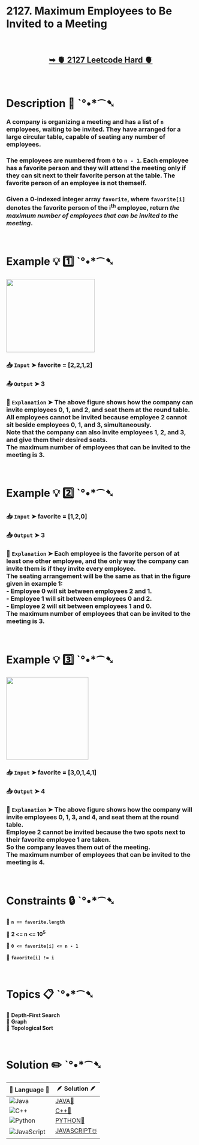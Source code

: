 # 2127. Maximum Employees to Be Invited to a Meeting

</br>

<h2 align="center"> 

<a href="https://leetcode.com/problems/maximum-employees-to-be-invited-to-a-meeting/description/?envType=daily-question&envId=2025-01-26"><strong>➥ 🫀 2127 Leetcode Hard 🫀 </strong></a>
</h2>

</br>

# Description 📜 ˋ°•*⁀➷

### A company is organizing a meeting and has a list of `n` employees, waiting to be invited. They have arranged for a large circular table, capable of seating any number of employees.

### The employees are numbered from `0` to `n - 1`. Each employee has a favorite person and they will attend the meeting only if they can sit next to their favorite person at the table. The favorite person of an employee is not themself.

### Given a 0-indexed integer array `favorite`, where `favorite[i]` denotes the favorite person of the i<sup>th</sup> employee, return *the maximum number of employees that can be invited to the meeting*.

</br>

# Example 💡 1️⃣ ˋ°•*⁀➷

<img src="https://github.com/user-attachments/assets/f39e5bd6-57d6-42cd-8d8e-d652a3df7052" width="236px" height="195px"/>

  ### 📥 `Input`  ➤ favorite = [2,2,1,2]

  ### 📤 `Output`  ➤ 3

  ### 🔦 `Explanation`  ➤ The above figure shows how the company can invite employees 0, 1, and 2, and seat them at the round table.</br> All employees cannot be invited because employee 2 cannot sit beside employees 0, 1, and 3, simultaneously.</br> Note that the company can also invite employees 1, 2, and 3, and give them their desired seats.</br> The maximum number of employees that can be invited to the meeting is 3.

</br>

# Example 💡 2️⃣ ˋ°•*⁀➷

  ### 📥 `Input` ➤ favorite = [1,2,0]

  ### 📤 `Output`  ➤ 3

  ### 🔦 `Explanation` ➤ Each employee is the favorite person of at least one other employee, and the only way the company can invite them is if they invite every employee.</br> The seating arrangement will be the same as that in the figure given in example 1:</br> - Employee 0 will sit between employees 2 and 1.</br> - Employee 1 will sit between employees 0 and 2.</br> - Employee 2 will sit between employees 1 and 0.</br> The maximum number of employees that can be invited to the meeting is 3.

</br>

# Example 💡 3️⃣ ˋ°•*⁀➷

<img src="https://github.com/user-attachments/assets/a36afd73-6ab7-4dbf-8b02-a4fb829862ff" width="219px" height="220px"/>

  ### 📥 `Input` ➤ favorite = [3,0,1,4,1]

  ### 📤 `Output`  ➤ 4

  ### 🔦 `Explanation`  ➤ The above figure shows how the company will invite employees 0, 1, 3, and 4, and seat them at the round table.</br> Employee 2 cannot be invited because the two spots next to their favorite employee 1 are taken.</br> So the company leaves them out of the meeting.</br> The maximum number of employees that can be invited to the meeting is 4.

</br>

# Constraints 🔒 ˋ°•*⁀➷

🔹 **`n == favorite.length`** </br>

🔹 **2 <= n <= 10<sup>5</sup>** </br>

🔹 **`0 <= favorite[i] <= n - 1`** </br>

🔹 **`favorite[i] != i`** </br>

</br>

# Topics 📋 ˋ°•*⁀➷

🔸 **Depth-First Search**  </br>
🔸 **Graph**  </br>
🔸 **Topological Sort**  </br>

</br>

# Solution ✏️ ˋ°•*⁀➷

| 📒 Language 📒  | 🪶 Solution 🪶 |
| ------------- | ------------- |
|  ![Java](https://img.shields.io/badge/java-%23ED8B00.svg?style=for-the-badge&logo=openjdk&logoColor=white)  | [JAVA🍁](https://github.com/Prakhar-002/LEETCODE/blob/main/%F0%9F%8D%84%20Daily%20Challenge%202025%20%F0%9F%8D%B3/%F0%9F%94%AC%20Examine%20Thoroughly%20%F0%9F%A7%AC/01%20Jan%20%F0%9F%AA%BC/26%20-%2001%20-%202025%20---%202127.%20Maximum%20Employees%20to%20Be%20Invited%20to%20a%20Meeting%20%E2%98%83%EF%B8%8F%20%F0%9F%8D%81%20%F0%9F%8D%B0%20%F0%9F%8E%B2/%F0%9F%8D%81JAVA%20-%202127.%20Maximum%20Employees%20to%20Be%20Invited%20to%20a%20Meeting.java) |
|  ![C++](https://img.shields.io/badge/c++-%2300599C.svg?style=for-the-badge&logo=c%2B%2B&logoColor=white)  | [C++🎲](https://github.com/Prakhar-002/LEETCODE/blob/main/%F0%9F%8D%84%20Daily%20Challenge%202025%20%F0%9F%8D%B3/%F0%9F%94%AC%20Examine%20Thoroughly%20%F0%9F%A7%AC/01%20Jan%20%F0%9F%AA%BC/26%20-%2001%20-%202025%20---%202127.%20Maximum%20Employees%20to%20Be%20Invited%20to%20a%20Meeting%20%E2%98%83%EF%B8%8F%20%F0%9F%8D%81%20%F0%9F%8D%B0%20%F0%9F%8E%B2/%F0%9F%8E%B2CPP%20-%202127.%20Maximum%20Employees%20to%20Be%20Invited%20to%20a%20Meeting.cpp)  |
|  ![Python](https://img.shields.io/badge/python-3670A0?style=for-the-badge&logo=python&logoColor=ffdd54)    | [PYTHON🍰](https://github.com/Prakhar-002/LEETCODE/blob/main/%F0%9F%8D%84%20Daily%20Challenge%202025%20%F0%9F%8D%B3/%F0%9F%94%AC%20Examine%20Thoroughly%20%F0%9F%A7%AC/01%20Jan%20%F0%9F%AA%BC/26%20-%2001%20-%202025%20---%202127.%20Maximum%20Employees%20to%20Be%20Invited%20to%20a%20Meeting%20%E2%98%83%EF%B8%8F%20%F0%9F%8D%81%20%F0%9F%8D%B0%20%F0%9F%8E%B2/%F0%9F%8D%B0PYTHON%20-%202127.%20Maximum%20Employees%20to%20Be%20Invited%20to%20a%20Meeting.py) |
| ![JavaScript](https://img.shields.io/badge/javascript-%23323330.svg?style=for-the-badge&logo=javascript&logoColor=%23F7DF1E)   | [JAVASCRIPT☃️](https://github.com/Prakhar-002/LEETCODE/blob/main/%F0%9F%8D%84%20Daily%20Challenge%202025%20%F0%9F%8D%B3/%F0%9F%94%AC%20Examine%20Thoroughly%20%F0%9F%A7%AC/01%20Jan%20%F0%9F%AA%BC/26%20-%2001%20-%202025%20---%202127.%20Maximum%20Employees%20to%20Be%20Invited%20to%20a%20Meeting%20%E2%98%83%EF%B8%8F%20%F0%9F%8D%81%20%F0%9F%8D%B0%20%F0%9F%8E%B2/%E2%98%83%EF%B8%8FJAVASCRIPT%20-%202127.%20Maximum%20Employees%20to%20Be%20Invited%20to%20a%20Meeting.js) |
